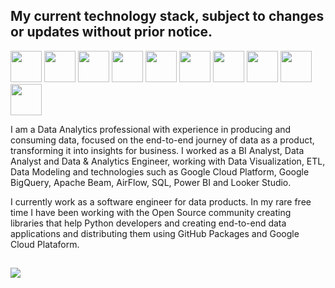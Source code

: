 ## My current technology stack, subject to changes or updates without prior notice.

<img src="https://cdn.jsdelivr.net/gh/devicons/devicon@latest/icons/python/python-original-wordmark.svg" width="50" height="50"/> <img src="https://cdn.jsdelivr.net/gh/devicons/devicon@latest/icons/fastapi/fastapi-original-wordmark.svg" width="50" height="50"/> <img src="https://cdn.jsdelivr.net/gh/devicons/devicon@latest/icons/flask/flask-original-wordmark.svg" width="50" height="50"/> <img src="https://cdn.jsdelivr.net/gh/devicons/devicon@latest/icons/jupyter/jupyter-original-wordmark.svg" width="50" height="50"/> <img src="https://cdn.jsdelivr.net/gh/devicons/devicon@latest/icons/azuresqldatabase/azuresqldatabase-original.svg" width="50" height="50" /> <img src="https://cdn.jsdelivr.net/gh/devicons/devicon@latest/icons/apachespark/apachespark-original-wordmark.svg" width="50" height="50"/> <img src="https://cdn.jsdelivr.net/gh/devicons/devicon@latest/icons/apacheairflow/apacheairflow-original-wordmark.svg" width="50" height="50" /> <img src="https://cdn.jsdelivr.net/gh/devicons/devicon@latest/icons/docker/docker-original-wordmark.svg" width="50" height="50"/> <img src="https://cdn.jsdelivr.net/gh/devicons/devicon@latest/icons/googlecloud/googlecloud-original-wordmark.svg" width="50" height="50" /> <img src="https://cdn.jsdelivr.net/gh/devicons/devicon@latest/icons/github/github-original-wordmark.svg" width="50" height="50"/>


          

I am a Data Analytics professional with experience in producing and consuming data, focused on the end-to-end journey of data as a product, transforming it into insights for business. I worked as a BI Analyst, Data Analyst and Data & Analytics Engineer, working with Data Visualization, ETL, Data Modeling and technologies such as Google Cloud Platform, Google BigQuery, Apache Beam, AirFlow, SQL, Power BI and Looker Studio.

I currently work as a software engineer for data products. In my rare free time I have been working with the Open Source community creating libraries that help Python developers and creating end-to-end data applications and distributing them using GitHub Packages and Google Cloud Plataform. 


##
<p align="left">
  <a href="https://github.com/IvanildoBarauna/ETL-awesome-api">
    <img align="bottom" src="https://github-readme-stats.vercel.app/api?username=IvanildoBarauna&hide=stars,contribs&show=prs_merged,prs_merged_percentage&show_icons=true&theme=github&include_all_commits=true&rank_icon=percentile&hide_border=true" />
 
 </a>

</p>
